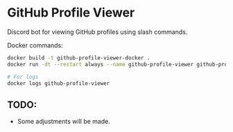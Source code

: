 # GitHub Profile Viewer
Discord bot for viewing GitHub profiles using slash commands.

Docker commands:
```bash
docker build -t github-profile-viewer-docker .
docker run -dt --restart always --name github-profile-viewer github-profile-viewer-docker

# For logs
docker logs github-profile-viewer
```

## TODO:
* Some adjustments will be made.
